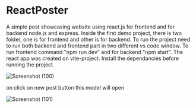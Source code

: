 # ReactPoster

A simple post showcasing website using react.js for frontend and for backend node.js and express.
Inside the first demo project, there is two folder, one is for frontend and other is for backend.
To run the project need to run both backend and frontend part in two different vs code window.
To run frontend command "npm run dev" and for backend "npm start". 
The react app was created on vite-project.
Install the dependancies before running the project.

![Screenshot (100)](https://github.com/user-attachments/assets/6c9f149c-1390-44d7-a264-165e84cdb2b3)

on click on new post button this model will open

![Screenshot (101)](https://github.com/user-attachments/assets/13b8980c-4259-44ef-b602-dddd586b92a5)
